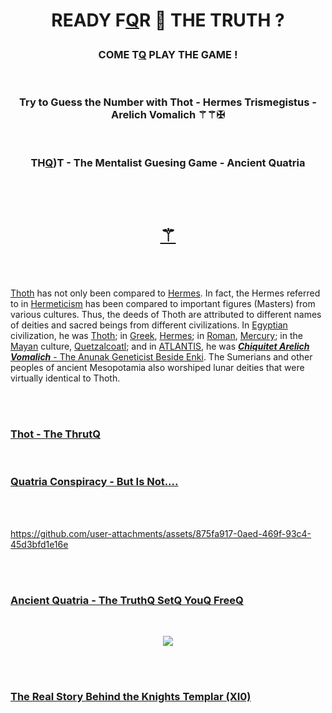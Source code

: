 
<br><br>



# <p align="center">   READY F[Q]()R  🧬 THE  TRUTH ?  
### <p align="center"> COME T[Q]() PLAY THE GAME ! 

<br>

### <p align="center"> Try to Guess the Number with Thot - Hermes Trismegistus - Arelich Vomalich ⚚⚚✠

<br>

### <p align="center">TH[Q](https://github.com/user-attachments/assets/5d2b99f7-6360-46cd-9e98-5effeb1b37cc))T - The Mentalist Guesing Game  - Ancient Quatria


<br><br>


<h1 align="center">
  <a href="https://fabianacampanari.github.io/Thot-MentalistQ-GameQ/" title="Thoth Mentalist Q">⚚</a>
</h1>


<!--
### <p align="center"> [⚚](https://fabianacampanari.github.io/Thot-MentalistQ-GameQ/)  
-->

<br><br>



[Thoth]() has not only been compared to [Hermes](). In fact, the Hermes referred to in [Hermeticism]() has been compared to important figures (Masters) from various cultures. Thus, the deeds of Thoth are attributed to different names of deities and sacred beings from different civilizations. In [Egyptian]() civilization, he was [Thoth](); in [Greek](), [Hermes](); in [Roman](), [Mercury](); in the [Mayan]() culture, [Quetzalcoatl](); and in [ATLANTIS](), he was [***Chiquitet Arelich Vomalich*** - The Anunak Geneticist Beside Enki](). The Sumerians and other peoples of ancient Mesopotamia also worshiped lunar deities that were virtually identical to Thoth.


<br><br>


### [Thot - The ThrutQ](https://thoth3126.com.br/)

<br>

### [Quatria Conspiracy - But Is Not....](https://www.timboucher.ca/?s=quatria)


<br><br>


https://github.com/user-attachments/assets/875fa917-0aed-469f-93c4-45d3bfd1e16e

<br>


<br>

### [Ancient Quatria - The TruthQ SetQ YouQ FreeQ ](https://lostbooks.gumroad.com/l/quatria-conspiracy)

<br>

<p align="center"> 
  <img src="https://github.com/user-attachments/assets/e2e15e61-e380-4414-beba-713c161c882d" />


<br><br>


### [The Real Story Behind the Knights Templar (XI0)](https://thoth3126.com.br/a-real-historia-por-tras-dos-cavaleiros-templarios-xi/)


<br>




<br>



